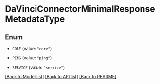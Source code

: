 # DaVinciConnectorMinimalResponseMetadataType

## Enum


* `CORE` (value: `"core"`)

* `PING` (value: `"ping"`)

* `SERVICE` (value: `"service"`)


[[Back to Model list]](../README.md#documentation-for-models) [[Back to API list]](../README.md#documentation-for-api-endpoints) [[Back to README]](../README.md)


